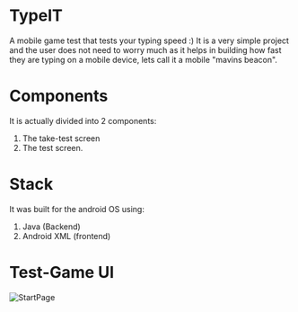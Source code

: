 # TypeIT
A mobile game test that tests your typing speed :)
It is a very simple project and the user does not need to worry much as it helps in building how fast they are typing on a mobile device, lets call it a mobile "mavins beacon".

# Components
It is actually divided into 2 components:
1. The take-test screen
2. The test screen.

# Stack
It was built for the android OS using:
1. Java (Backend)
2. Android XML (frontend)

# Test-Game UI
![StartPage](https://user-images.githubusercontent.com/107740351/218145016-dd662c52-1c8a-4906-b16a-c896db156989.png)


